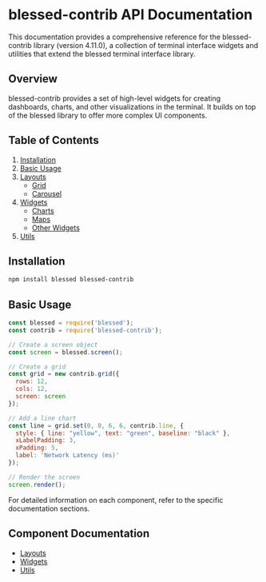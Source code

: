 # blessed-contrib API Documentation

This documentation provides a comprehensive reference for the blessed-contrib library (version 4.11.0), a collection of terminal interface widgets and utilities that extend the blessed terminal interface library.

## Overview

blessed-contrib provides a set of high-level widgets for creating dashboards, charts, and other visualizations in the terminal. It builds on top of the blessed library to offer more complex UI components.

## Table of Contents

1. [Installation](#installation)
2. [Basic Usage](#basic-usage)
3. [Layouts](#layouts)
   - [Grid](#grid)
   - [Carousel](#carousel)
4. [Widgets](#widgets)
   - [Charts](#charts)
   - [Maps](#maps)
   - [Other Widgets](#other-widgets)
5. [Utils](#utils)

## Installation

```bash
npm install blessed blessed-contrib
```

## Basic Usage

```javascript
const blessed = require('blessed');
const contrib = require('blessed-contrib');

// Create a screen object
const screen = blessed.screen();

// Create a grid
const grid = new contrib.grid({
  rows: 12,
  cols: 12,
  screen: screen
});

// Add a line chart
const line = grid.set(0, 0, 6, 6, contrib.line, {
  style: { line: "yellow", text: "green", baseline: "black" },
  xLabelPadding: 3,
  xPadding: 5,
  label: 'Network Latency (ms)'
});

// Render the screen
screen.render();
```

For detailed information on each component, refer to the specific documentation sections.

## Component Documentation

- [Layouts](./layouts/README.md)
- [Widgets](./widgets/README.md)
- [Utils](./utils/README.md)